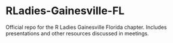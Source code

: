 # RLadies-Gainesville-FL
Official repo for the R Ladies Gainesville Florida chapter. Includes presentations and other resources discussed in meetings.
